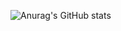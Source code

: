 ![Anurag's GitHub stats](https://github-readme-stats.vercel.app/api?username=guilhermerodriguess&show_icons=true&theme=radical)
